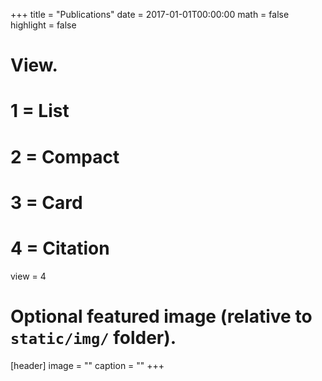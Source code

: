 +++
title = "Publications"
date = 2017-01-01T00:00:00
math = false
highlight = false

# View.
#   1 = List
#   2 = Compact
#   3 = Card
#   4 = Citation
view = 4

# Optional featured image (relative to `static/img/` folder).
[header]
image = ""
caption = ""
+++
